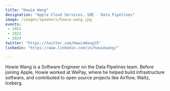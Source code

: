 ```yaml
---
title: "Howie Wang"
designation: "Apple Cloud Services, SDE - Data Pipelines"
image: /images/speakers/howie-wang.jpg
events:
 - 2021
 - 2022
 - 2024
twitter: "https://twitter.com/HowieWang15"
linkedin: "https://www.linkedin.com/in/howiewang/"

---
```


Howie Wang is a Software Engineer on the Data Pipelines team. Before joining Apple, Howie worked at WePay, where he helped build infrastructure software, and contributed to open source projects like Airflow, Waltz, Iceberg.

